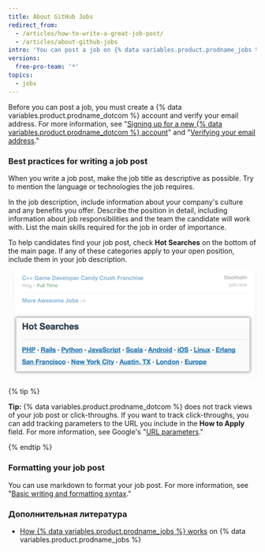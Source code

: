 ```yaml
---
title: About GitHub Jobs
redirect_from:
  - /articles/how-to-write-a-great-job-post/
  - /articles/about-github-jobs
intro: 'You can post a job on {% data variables.product.prodname_jobs %} to find talent for your business.'
versions:
  free-pro-team: '*'
topics:
  - jobs
---
```


Before you can post a job, you must create a {% data variables.product.prodname_dotcom %} account and verify your email address. For more information, see "[Signing up for a new {% data variables.product.prodname_dotcom %} account](/articles/signing-up-for-a-new-github-account)" and "[Verifying your email address](/articles/verifying-your-email-address)."

### Best practices for writing a job post

When you write a job post, make the job title as descriptive as possible. Try to mention the language or technologies the job requires.

In the job description, include information about your company's culture and any benefits you offer. Describe the position in detail, including information about job responsibilities and the team the candidate will work with. List the main skills required for the job in order of importance.

To help candidates find your job post, check **Hot Searches** on the bottom of the main page. If any of these categories apply to your open position, include them in your job description.

![Hot Searches section of {% data variables.product.prodname_dotcom %}](/assets/images/help/jobs/hot-searches.png)

{% tip %}

**Tip:** {% data variables.product.prodname_dotcom %} does not track views of your job post or click-throughs. If you want to track click-throughs, you can add tracking parameters to the URL you include in the **How to Apply** field. For more information, see Google's "[URL parameters](https://support.google.com/google-ads/answer/6277564?hl=en)."

{% endtip %}

### Formatting your job post

You can use markdown to format your job post. For more information, see "[Basic writing and formatting syntax](/articles/basic-writing-and-formatting-syntax)."

### Дополнительная литература

- [How {% data variables.product.prodname_jobs %} works](https://jobs.github.com/faq) on {% data variables.product.prodname_jobs %}
